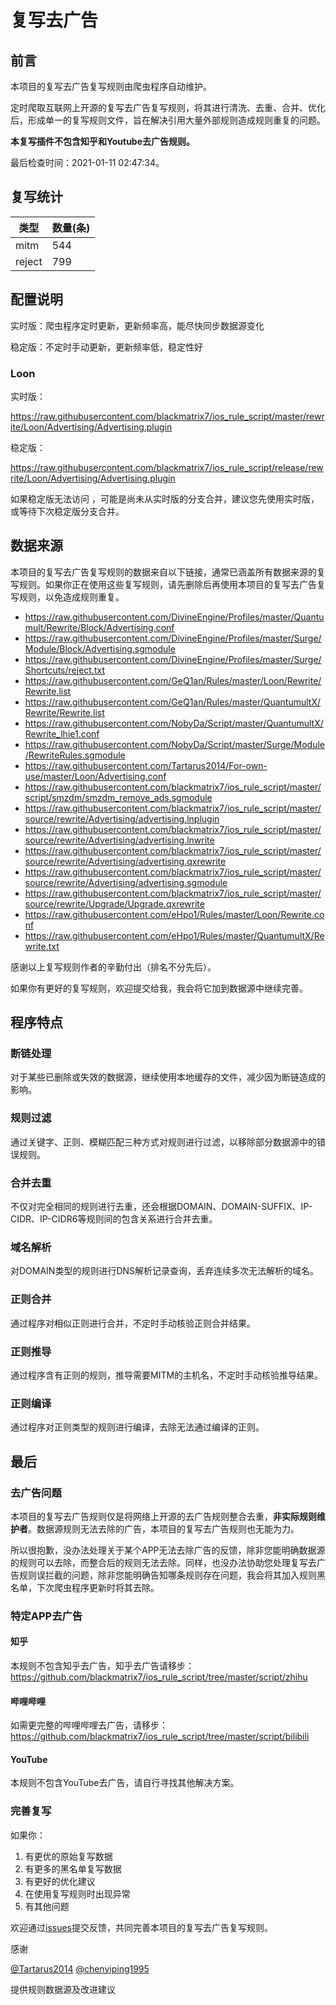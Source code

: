 # 复写去广告

## 前言

本项目的复写去广告复写规则由爬虫程序自动维护。

定时爬取互联网上开源的复写去广告复写规则，将其进行清洗、去重、合并、优化后，形成单一的复写规则文件，旨在解决引用大量外部规则造成规则重复的问题。

**本复写插件不包含知乎和Youtube去广告规则。**


最后检查时间：2021-01-11 02:47:34。

## 复写统计

| 类型 | 数量(条) |
| ---- | ---- |
| mitm | 544 |
| reject | 799 |
## 配置说明

实时版：爬虫程序定时更新，更新频率高，能尽快同步数据源变化

稳定版：不定时手动更新，更新频率低，稳定性好

### Loon 

实时版：

https://raw.githubusercontent.com/blackmatrix7/ios_rule_script/master/rewrite/Loon/Advertising/Advertising.plugin

稳定版：

https://raw.githubusercontent.com/blackmatrix7/ios_rule_script/release/rewrite/Loon/Advertising/Advertising.plugin

如果稳定版无法访问 ，可能是尚未从实时版的分支合并，建议您先使用实时版，或等待下次稳定版分支合并。

## 数据来源

本项目的复写去广告复写规则的数据来自以下链接，通常已涵盖所有数据来源的复写规则。如果你正在使用这些复写规则，请先删除后再使用本项目的复写去广告复写规则，以免造成规则重复。

- https://raw.githubusercontent.com/DivineEngine/Profiles/master/Quantumult/Rewrite/Block/Advertising.conf
- https://raw.githubusercontent.com/DivineEngine/Profiles/master/Surge/Module/Block/Advertising.sgmodule
- https://raw.githubusercontent.com/DivineEngine/Profiles/master/Surge/Shortcuts/reject.txt
- https://raw.githubusercontent.com/GeQ1an/Rules/master/Loon/Rewrite/Rewrite.list
- https://raw.githubusercontent.com/GeQ1an/Rules/master/QuantumultX/Rewrite/Rewrite.list
- https://raw.githubusercontent.com/NobyDa/Script/master/QuantumultX/Rewrite_lhie1.conf
- https://raw.githubusercontent.com/NobyDa/Script/master/Surge/Module/RewriteRules.sgmodule
- https://raw.githubusercontent.com/Tartarus2014/For-own-use/master/Loon/Advertising.conf
- https://raw.githubusercontent.com/blackmatrix7/ios_rule_script/master/script/smzdm/smzdm_remove_ads.sgmodule
- https://raw.githubusercontent.com/blackmatrix7/ios_rule_script/master/source/rewrite/Advertising/advertising.lnplugin
- https://raw.githubusercontent.com/blackmatrix7/ios_rule_script/master/source/rewrite/Advertising/advertising.lnwrite
- https://raw.githubusercontent.com/blackmatrix7/ios_rule_script/master/source/rewrite/Advertising/advertising.qxrewrite
- https://raw.githubusercontent.com/blackmatrix7/ios_rule_script/master/source/rewrite/Advertising/advertising.sgmodule
- https://raw.githubusercontent.com/blackmatrix7/ios_rule_script/master/source/rewrite/Upgrade/Upgrade.qxrewrite
- https://raw.githubusercontent.com/eHpo1/Rules/master/Loon/Rewrite.conf
- https://raw.githubusercontent.com/eHpo1/Rules/master/QuantumultX/Rewrite.txt


感谢以上复写规则作者的辛勤付出（排名不分先后）。

如果你有更好的复写规则，欢迎提交给我，我会将它加到数据源中继续完善。

## 程序特点

### 断链处理

对于某些已删除或失效的数据源，继续使用本地缓存的文件，减少因为断链造成的影响。

### 规则过滤

通过关键字、正则、模糊匹配三种方式对规则进行过滤，以移除部分数据源中的错误规则。

### 合并去重

不仅对完全相同的规则进行去重，还会根据DOMAIN、DOMAIN-SUFFIX、IP-CIDR、IP-CIDR6等规则间的包含关系进行合并去重。

### 域名解析

对DOMAIN类型的规则进行DNS解析记录查询，丢弃连续多次无法解析的域名。

### 正则合并

通过程序对相似正则进行合并，不定时手动核验正则合并结果。

### 正则推导

通过程序含有正则的规则，推导需要MITM的主机名，不定时手动核验推导结果。

### 正则编译

通过程序对正则类型的规则进行编译，去除无法通过编译的正则。

## 最后

### 去广告问题

本项目的复写去广告规则仅是将网络上开源的去广告规则整合去重，**非实际规则维护者**。数据源规则无法去除的广告，本项目的复写去广告规则也无能为力。

所以很抱歉，没办法处理关于某个APP无法去除广告的反馈，除非您能明确数据源的规则可以去除，而整合后的规则无法去除。同样，也没办法协助您处理复写去广告规则误拦截的问题，除非您能明确告知哪条规则存在问题，我会将其加入规则黑名单，下次爬虫程序更新时将其去除。

### 特定APP去广告

#### 知乎

本规则不包含知乎去广告，知乎去广告请移步：https://github.com/blackmatrix7/ios_rule_script/tree/master/script/zhihu

#### 哔哩哔哩

如需更完整的哔哩哔哩去广告，请移步：https://github.com/blackmatrix7/ios_rule_script/tree/master/script/bilibili

#### YouTube

本规则不包含YouTube去广告，请自行寻找其他解决方案。

### 完善复写

如果你：

1. 有更优的原始复写数据
2. 有更多的黑名单复写数据
3. 有更好的优化建议
4. 在使用复写规则时出现异常
5. 有其他问题

欢迎通过[issues](https://github.com/blackmatrix7/ios_rule_script/issues/new)提交反馈，共同完善本项目的复写去广告复写规则。

感谢

[@Tartarus2014](https://github.com/Tartarus2014)  [@chenyiping1995](https://github.com/chenyiping1995) 

提供规则数据源及改进建议